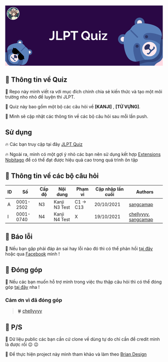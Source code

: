 ![Cover](/assets/images/bg.png)


## :cherry_blossom:	 Thông tin về Quiz 

:raccoon:  Repo này mình viết ra với mục đích chính chia sẻ kiến thức và tạo một môi trường nho nhỏ để luyện thi JLPT.

:raccoon:  Quiz này bao gồm một bộ các câu hỏi về **[KANJI]** , **[TỪ VỰNG]**.

:raccoon:  Mình sẽ cập nhật các thông tin về các bộ câu hỏi sau mỗi lần push. 
## Sử dụng

:fire:	Các bạn truy cập tại đây [JLPT Quiz](https://sangcamap.github.io/JLPT-quiz/)

:fire:	Ngoài ra, mình có một gợi ý nhỏ các bạn nên sử dụng kết hợp [Extensions Nobitago](https://chrome.google.com/webstore/detail/nobitago/phkjgidaednepcinnjgofdfjmajjngji?hl=vi) để có thể đạt được hiệu quả cao trong quá trình ôn tập 

## :cherry_blossom:	 Thông tin về các bộ câu hỏi
ID |Số        |Cấp độ  |Nội dung         |Phạm vi   |Cập nhập lần cuối  |Authors
---|----------|--------|---------------- |----------|-------------------|-----------------------------------------
A  |0001-2502 |N3      |Kanji N3 Test    |C1 -> C13 |20/10/2021 |[sangcamap](https://github.com/sangcamap)
I  |0001-0740 |N4      |Kanji N4 Test    |    X     |19/10/2021 |[chellyyyy](https://github.com/chellyyyy), [sangcamap](https://github.com/sangcamap)

## :cherry_blossom:	 Báo lỗi
:raccoon:  Nếu bạn gặp phải đáp án sai hay lỗi nào đó thì có thể phản hồi [tại đây](https://forms.gle/PJ5ib4EdRPYoewSE7) hoặc qua [Facebook](https://www.facebook.com/sangnguyen0709/) mình ! 

## :cherry_blossom: Đóng góp 
:raccoon:  Nếu các bạn muốn hỗ trợ mình trong việc thu thập câu hỏi thì có thể đóng góp [tại đây](https://forms.gle/SScquj4a9oTZZNTa6) nha !
### Cảm ơn vì đã đóng góp
>:four_leaf_clover:	[chellyyyy](https://github.com/chellyyyy)
>



## :cherry_blossom:	 P/S
:raccoon:  Dữ liệu public các bạn cần cứ clone về dùng tự do chỉ cần để credit mình là được rồi :wink: :wink:

:raccoon:  Để thực hiện project này mình tham khảo và làm theo [Brian Design](https://youtu.be/f4fB9Xg2JEY)  

